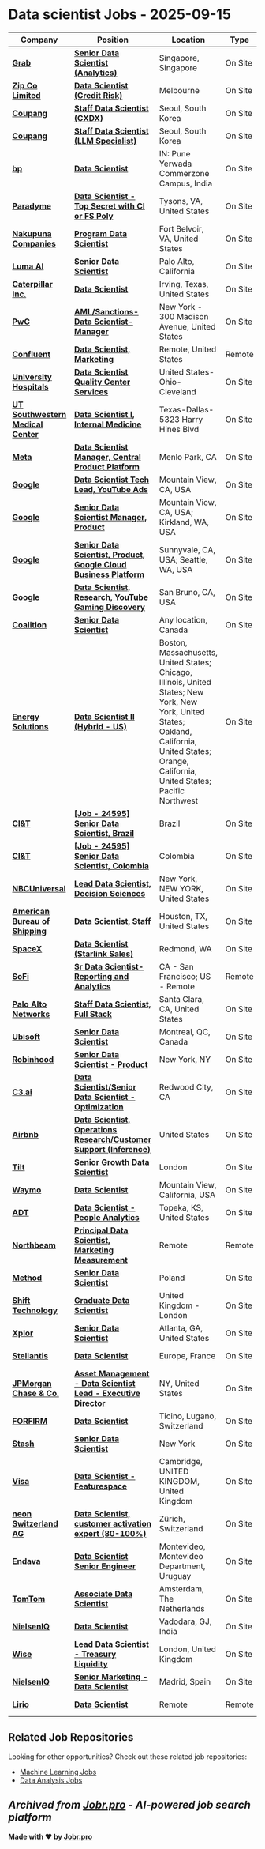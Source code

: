 # Data scientist Jobs - 2025-09-15

| Company | Position | Location | Type | Date |
| ------- | -------- | -------- | ---- | ------ |
| **[Grab](https://www.grab.com)** | **[Senior Data Scientist (Analytics)](https://jobs.smartrecruiters.com/Grab/744000081918935-senior-data-scientist-analytics-)** | Singapore, Singapore | On Site | Sep 15 |
| **[Zip Co Limited](https://zip.co/)** | **[Data Scientist (Credit Risk)](https://job-boards.greenhouse.io/zipcolimited/jobs/4589313006)** | Melbourne | On Site | Sep 15 |
| **[Coupang](https://www.coupang.com/)** | **[Staff Data Scientist (CXDX)](https://boards.greenhouse.io/coupanginternal/jobs/7244650?gh_jid=7244650)** | Seoul, South Korea | On Site | Sep 15 |
| **[Coupang](https://www.coupang.jobs/)** | **[Staff Data Scientist (LLM Specialist)](https://www.coupang.jobs/en/jobs/?gh_jid=7244649)** | Seoul, South Korea | On Site | Sep 15 |
| **[bp](https://www.bp.com/)** | **[Data Scientist](https://bpinternational.wd3.myworkdayjobs.com/en-US/bpCareers/job/India---Pune/Data-Scientist_RQ100245)** | IN: Pune Yerwada Commerzone Campus, India | On Site | Sep 15 |
| **[Paradyme](https://www.paradymemanagement.com/)** | **[Data Scientist - Top Secret with CI or FS Poly](https://careers-paradymemanagement.icims.com/jobs/2430/application-engineer-ii/job?in_iframe=1)** | Tysons, VA, United States | On Site | Sep 14 |
| **[Nakupuna Companies](https://nakupuna.com/)** | **[Program Data Scientist](https://careers-nakupuna.icims.com/jobs/5708/program-data-scientist/job?in_iframe=1)** | Fort Belvoir, VA, United States | On Site | Sep 14 |
| **[Luma AI](https://lumalabs.ai/)** | **[Senior Data Scientist](https://jobs.lever.co/LumaAi/7df8340c-1407-4fe5-860a-d9e8b59e3995)** | Palo Alto, California | On Site | Sep 14 |
| **[Caterpillar Inc.](https://www.caterpillar.com/)** | **[Data Scientist](https://cat.wd5.myworkdayjobs.com/en-US/caterpillarcareers/job/Irving-Texas/Data-Scientist_R0000312984)** | Irving, Texas, United States | On Site | Sep 14 |
| **[PwC](https://www.pwc.com/)** | **[AML/Sanctions- Data Scientist- Manager](https://pwc.wd3.myworkdayjobs.com/en-US/US_Experienced_Careers/job/NY-New-York/AML-Sanctions--Data-Scientist--Manager_665590WD-1)** | New York - 300 Madison Avenue, United States | On Site | Sep 14 |
| **[Confluent](https://www.confluent.io/)** | **[Data Scientist, Marketing](https://jobs.ashbyhq.com/confluent/b4ce6e56-3065-4c76-b5f7-e58e23326f4b)** | Remote, United States | Remote | Sep 13 |
| **[University Hospitals](https://www.uhhospitals.org/)** | **[Data Scientist Quality Center Services](https://uhhospitals.taleo.net/careersection/2/jobdetail.ftl?job=250008I4)** | United States-Ohio-Cleveland | On Site | Sep 13 |
| **[UT Southwestern Medical Center](https://www.utsouthwestern.edu/)** | **[Data Scientist I, Internal Medicine](https://utsw.taleo.net/careersection/2/jobdetail.ftl?job=892068)** | Texas-Dallas-5323 Harry Hines Blvd | On Site | Sep 13 |
| **[Meta](https://www.meta.com/)** | **[Data Scientist Manager, Central Product Platform](https://www.metacareers.com/jobs/24825863527043364/)** | Menlo Park, CA | On Site | Sep 13 |
| **[Google](https://www.google.com/)** | **[Data Scientist Tech Lead, YouTube Ads](https://www.google.com/about/careers/applications/jobs/results/101752964456030918-data-scientist-tech-lead-youtube-ads)** | Mountain View, CA, USA | On Site | Sep 13 |
| **[Google](https://www.google.com/)** | **[Senior Data Scientist Manager, Product](https://www.google.com/about/careers/applications/jobs/results/96279595572961990-senior-data-scientist-manager-product)** | Mountain View, CA, USA; Kirkland, WA, USA | On Site | Sep 13 |
| **[Google](https://www.google.com/)** | **[Senior Data Scientist, Product, Google Cloud Business Platform](https://www.google.com/about/careers/applications/jobs/results/103755587447071430-senior-data-scientist-product-google-cloud-business-platform)** | Sunnyvale, CA, USA; Seattle, WA, USA | On Site | Sep 13 |
| **[Google](https://www.google.com/)** | **[Data Scientist, Research, YouTube Gaming Discovery](https://www.google.com/about/careers/applications/jobs/results/133609458444968646-data-scientist-research-youtube-gaming-discovery)** | San Bruno, CA, USA | On Site | Sep 13 |
| **[Coalition](https://www.coalitioninc.com/)** | **[Senior Data Scientist](https://www.coalitioninc.com/job-posting?gh_jid=4608460005)** | Any location, Canada | On Site | Sep 12 |
| **[Energy Solutions](https://energy-solution.com/)** | **[Data Scientist II (Hybrid - US)](https://job-boards.greenhouse.io/energysolutions/jobs/4775987007)** | Boston, Massachusetts, United States; Chicago, Illinois, United States; New York, New York, United States; Oakland, California, United States; Orange, California, United States; Pacific Northwest | On Site | Sep 12 |
| **[CI&T](https://ciandt.com/)** | **[\[Job - 24595\] Senior Data Scientist, Brazil](https://jobs.lever.co/ciandt/8d76456a-67c9-461b-8139-30c9db0c1f9d)** | Brazil | On Site | Sep 12 |
| **[CI&T](https://ciandt.com/)** | **[\[Job - 24595\] Senior Data Scientist, Colombia](https://jobs.lever.co/ciandt/63c28f39-3976-4896-94a5-a97b5bcc1679)** | Colombia | On Site | Sep 12 |
| **[NBCUniversal](https://www.nbcunicareers.com)** | **[Lead Data Scientist, Decision Sciences](https://jobs.smartrecruiters.com/NBCUniversal3/744000081731124-lead-data-scientist-decision-sciences)** | New York, NEW YORK, United States | On Site | Sep 12 |
| **[American Bureau of Shipping](https://ww2.eagle.org/)** | **[Data Scientist, Staff](https://hbbq.fa.us2.oraclecloud.com/hcmUI/CandidateExperience/en/sites/jobsearch/job/3520)** | Houston, TX, United States | On Site | Sep 12 |
| **[SpaceX](https://www.spacex.com/)** | **[Data Scientist (Starlink Sales)](https://boards.greenhouse.io/spacex/jobs/8168123002?gh_jid=8168123002)** | Redmond, WA | On Site | Sep 12 |
| **[SoFi](https://www.sofi.com/)** | **[Sr Data Scientist- Reporting and Analytics](https://sofi.com/careers/job/6606154003?gh_jid=6606154003)** | CA - San Francisco; US - Remote | Remote | Sep 12 |
| **[Palo Alto Networks](https://www.paloaltonetworks.com)** | **[Staff Data Scientist, Full Stack](https://jobs.smartrecruiters.com/PaloAltoNetworks2/744000081712163-staff-data-scientist-full-stack)** | Santa Clara, CA, United States | On Site | Sep 12 |
| **[Ubisoft](https://www.ubisoft.com/)** | **[Senior Data Scientist](https://jobs.smartrecruiters.com/Ubisoft2/744000081714027-senior-data-scientist)** | Montreal, QC, Canada | On Site | Sep 12 |
| **[Robinhood](https://robinhood.com/)** | **[Senior Data Scientist - Product](https://boards.greenhouse.io/robinhood/jobs/7248840?t=gh_src=&gh_jid=7248840)** | New York, NY | On Site | Sep 12 |
| **[C3.ai](https://c3.ai/)** | **[Data Scientist/Senior Data Scientist - Optimization](https://c3.ai/job-description/8167877002?gh_jid=8167877002)** | Redwood City, CA | On Site | Sep 12 |
| **[Airbnb](https://www.airbnb.com/)** | **[Data Scientist, Operations Research/Customer Support (Inference)](https://careers.airbnb.com/positions/6922472?gh_jid=6922472)** | United States | On Site | Sep 12 |
| **[Tilt](https://www.tilt.app/)** | **[Senior Growth Data Scientist](https://jobs.ashbyhq.com/tilt/ed501776-2b51-4c16-a3eb-c30f088d557c)** | London | On Site | Sep 12 |
| **[Waymo](https://waymo.com/)** | **[Data Scientist](https://careers.withwaymo.com/jobs?gh_jid=6608598)** | Mountain View, California, USA | On Site | Sep 12 |
| **[ADT](https://www.adt.com/)** | **[Data Scientist - People Analytics](https://fa-erqb-saasfaprod1.fa.ocs.oraclecloud.com/hcmUI/CandidateExperience/en/sites/jobsearch/job/3016577)** | Topeka, KS, United States | On Site | Sep 12 |
| **[Northbeam](https://www.northbeam.io/)** | **[Principal Data Scientist, Marketing Measurement](https://job-boards.greenhouse.io/northbeam/jobs/4601240006)** | Remote | Remote | Sep 12 |
| **[Method](https://www.method.com/)** | **[Senior Data Scientist](https://job-boards.greenhouse.io/method/jobs/7241377003)** | Poland | On Site | Sep 12 |
| **[Shift Technology](https://www.shift-technology.com/)** | **[Graduate Data Scientist](https://www.shift-technology.com/careers?gh_jid=5910904003)** | United Kingdom - London | On Site | Sep 12 |
| **[Xplor](https://www.xplortechnologies.com)** | **[Senior Data Scientist](https://jobs.smartrecruiters.com/Xplor/744000081678825-senior-data-scientist)** | Atlanta, GA, United States | On Site | Sep 12 |
| **[Stellantis](https://www.stellantis.com/)** | **[Data Scientist](https://jobs.groupe-psa.com/Pages/Offre/detailoffre.aspx?idOffre=17242&idOrigine=502&LCID=1036&offerReference=2025-17242)** | Europe, France | On Site | Sep 12 |
| **[JPMorgan Chase & Co.](https://www.jpmorganchase.com/)** | **[Asset Management - Data Scientist Lead - Executive Director](https://jpmc.fa.oraclecloud.com/hcmUI/CandidateExperience/en/sites/jobsearch/job/210647999)** | NY, United States | On Site | Sep 12 |
| **[FORFIRM](https://forfirm.com/)** | **[Data Scientist](https://forfirmconsulting.freshteam.com/jobs/mqaHAf70zKM6/data-scientist)** | Ticino, Lugano, Switzerland | On Site | Sep 12 |
| **[Stash](https://www.stash.com/)** | **[Senior Data Scientist](https://ats.comparably.com/api/v2/stash/post/7248169:?gh_jid=7248169)** | New York | On Site | Sep 12 |
| **[Visa](https://visa.com)** | **[Data Scientist - Featurespace](https://jobs.smartrecruiters.com/Visa/744000081657861-data-scientist-featurespace)** | Cambridge, UNITED KINGDOM, United Kingdom | On Site | Sep 12 |
| **[neon Switzerland AG](https://www.neon-free.ch/)** | **[Data Scientist, customer activation expert (80-100%)](https://join.com/companies/neon-free/14849462-data-scientist-customer-activation-expert-80-100)** | Zürich, Switzerland | On Site | Sep 12 |
| **[Endava](https://www.endava.com)** | **[Data Scientist Senior Engineer](https://jobs.smartrecruiters.com/Endava/744000081655780-data-scientist-senior-engineer)** | Montevideo, Montevideo Department, Uruguay | On Site | Sep 12 |
| **[TomTom](https://www.tomtom.com/)** | **[Associate Data Scientist](https://jobs.eu.lever.co/tomtom/76d92a25-0817-41b9-81ea-5c396d467974)** | Amsterdam, The Netherlands | On Site | Sep 12 |
| **[NielsenIQ](https://nielseniq.com)** | **[Data Scientist](https://jobs.smartrecruiters.com/NielsenIQ/744000081653556-data-scientist)** | Vadodara, GJ, India | On Site | Sep 12 |
| **[Wise](https://wise.com)** | **[Lead Data Scientist - Treasury Liquidity](https://jobs.smartrecruiters.com/Wise/744000081650090-lead-data-scientist-treasury-liquidity-)** | London, United Kingdom | On Site | Sep 12 |
| **[NielsenIQ](https://nielseniq.com)** | **[Senior Marketing - Data Scientist](https://jobs.smartrecruiters.com/NielsenIQ/744000081650395-senior-marketing-data-scientist)** | Madrid, Spain | On Site | Sep 12 |
| **[Lirio](https://lirio.com/)** | **[Data Scientist](https://job-boards.greenhouse.io/lirio/jobs/7215395003)** | Remote | Remote | Sep 12 |

## Related Job Repositories

Looking for other opportunities? Check out these related job repositories:

- [Machine Learning Jobs](https://github.com/jobs-jobr-pro/Machine-Learning-Jobs)
- [Data Analysis Jobs](https://github.com/jobs-jobr-pro/Data-Analysis-Jobs)



*Archived from [Jobr.pro](https://jobr.pro?utm_source=github&utm_medium=repo&utm_campaign=github-data-science-jobs) - AI-powered job search platform*
---

**Made with ❤️ by [Jobr.pro](https://jobr.pro?utm_source=github&utm_medium=repo&utm_campaign=github-data-science-jobs)**